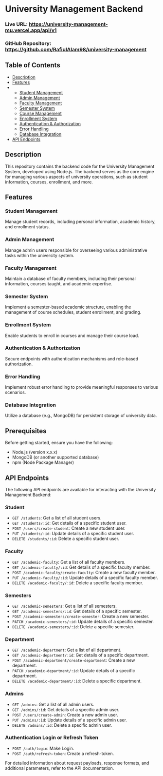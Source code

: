 # University Management Backend

### Live URL: https://university-management-mu.vercel.app/api/v1
### GitHub Repository: https://github.com/RafiulAlam98/university-management

## Table of Contents

- [Description](#description)
- [Features](#features)
- - [Student Management](#student-management)
  - [Admin Management](#admin-management)
  - [Faculty Management](#faculty-management)
  - [Semester System](#semester-system)
  - [Course Management](#course-management)
  - [Enrollment System](#enrollment-system)
  - [Authentication & Authorization](#authentication--authorization)
  - [Error Handling](#error-handling)
  - [Database Integration](#database-integration)
- [API Endpoints](#api-endpoints)

## Description

This repository contains the backend code for the University Management System, developed using Node.js. The backend serves as the core engine for managing various aspects of university operations, such as student information, courses, enrollment, and more.

## Features

### Student Management

Manage student records, including personal information, academic history, and enrollment status.

### Admin Management

Manage admin users responsible for overseeing various administrative tasks within the university system.

### Faculty Management

Maintain a database of faculty members, including their personal information, courses taught, and academic expertise.

### Semester System

Implement a semester-based academic structure, enabling the management of course schedules, student enrollment, and grading.

### Enrollment System

Enable students to enroll in courses and manage their course load.

### Authentication & Authorization

Secure endpoints with authentication mechanisms and role-based authorization.

### Error Handling

Implement robust error handling to provide meaningful responses to various scenarios.


### Database Integration

Utilize a database (e.g., MongoDB) for persistent storage of university data.

## Prerequisites

Before getting started, ensure you have the following:

- Node.js (version x.x.x)
- MongoDB (or another supported database)
- npm (Node Package Manager)


## API Endpoints

The following API endpoints are available for interacting with the University Management Backend:


  
### Student

- `GET /students`: Get a list of all student users.
- `GET /students/:id`: Get details of a specific student user.
- `POST /users/create-student`: Create a new student user.
- `PUT /students/:id`: Update details of a specific student user.
- `DELETE /students/:id`: Delete a specific student user.

### Faculty

- `GET /academic-faculty`: Get a list of all faculty members.
- `GET /academic-faculty/:id`: Get details of a specific faculty member.
- `POST /academic-faculty/create-faculty`: Create a new faculty member.
- `PUT /academic-faculty/:id`: Update details of a specific faculty member.
- `DELETE /academic-faculty/:id`: Delete a specific faculty member.

### Semesters

- `GET /academic-semesters`: Get a list of all semesters.
- `GET /academic-semesters/:id`: Get details of a specific semester.
- `POST /academic-semesters/create-semester`: Create a new semester.
- `PATCH /academic-semesters/:id`: Update details of a specific semester.
- `DELETE /academic-semesters/:id`: Delete a specific semester.
  
### Department

- `GET /academic-department`: Get a list of all department.
- `GET /academic-department/:id`: Get details of a specific department.
- `POST /academic-department/create-department`: Create a new department.
- `PATCH /academic-department/:id`: Update details of a specific department.
- `DELETE /academic-department/:id`: Delete a specific department.

### Admins

- `GET /admins`: Get a list of all admin users.
- `GET /admins/:id`: Get details of a specific admin user.
- `POST /users/create-admin`: Create a new admin user.
- `PUT /admins/:id`: Update details of a specific admin user.
- `DELETE /admins/:id`: Delete a specific admin user.

### Authentication Login or Refresh Token

- `POST /auth/login`: Make Login.
- `POST /auth/refresh-token`: Create a refresh-token.

For detailed information about request payloads, response formats, and additional parameters, refer to the API documentation.

